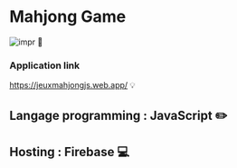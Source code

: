 
# Mahjong Game  
![impr](https://encrypted-tbn0.gstatic.com/images?q=tbn:ANd9GcRGnOjbLGHY6L2t84Q2Gq-7jSeq5_QpbsbhLg&usqp=CAU) :pushpin:

###  Application link
https://jeuxmahjongjs.web.app/  :bulb: 

## Langage programming : JavaScript :pencil2: 

## Hosting : Firebase :computer: 

